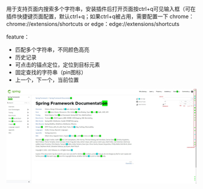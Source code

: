 用于支持页面内搜索多个字符串，安装插件后打开页面按ctrl+q可见输入框（可在插件快捷键页面配置，默认ctrl+q；如果ctrl+q被占用，需要配置一下 chrome：chrome://extensions/shortcuts or edge：edge://extensions/shortcuts

feature：

* 匹配多个字符串，不同颜色高亮
* 历史记录
* 可点击的锚点定位，定位到目标元素
* 固定查找的字符串（pin图标）
* 上一个，下一个，当前位置

![](readme.pic/1.jpg)
